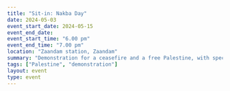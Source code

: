 ```yaml
---
title: "Sit-in: Nakba Day"
date: 2024-05-03
event_start_date: 2024-05-15
event_end_date: 
event_start_time: "6.00 pm"
event_end_time: "7.00 pm"
location: "Zaandam station, Zaandam"
summary: "Demonstration for a ceasefire and a free Palestine, with special attention for remembering the Nakba of 1948 and halting the ongoing Nakba now."
tags: ["Palestine", "demonstration"]
layout: event
type: event
---
```

